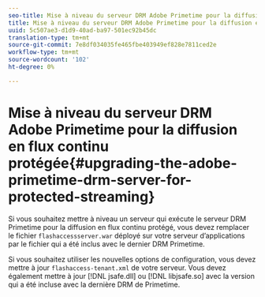 ```yaml
---
seo-title: Mise à niveau du serveur DRM Adobe Primetime pour la diffusion en flux continu protégée
title: Mise à niveau du serveur DRM Adobe Primetime pour la diffusion en flux continu protégée
uuid: 5c507ae3-d1d9-40ad-ba97-501ec92b45dc
translation-type: tm+mt
source-git-commit: 7e8df034035fe465fbe403949ef828e7811ced2e
workflow-type: tm+mt
source-wordcount: '102'
ht-degree: 0%

---
```



# Mise à niveau du serveur DRM Adobe Primetime pour la diffusion en flux continu protégée{#upgrading-the-adobe-primetime-drm-server-for-protected-streaming}

Si vous souhaitez mettre à niveau un serveur qui exécute le serveur DRM Primetime pour la diffusion en flux continu protégé, vous devez remplacer le fichier `flashaccessserver.war` déployé sur votre serveur d’applications par le fichier qui a été inclus avec le dernier DRM Primetime.

Si vous souhaitez utiliser les nouvelles options de configuration, vous devez mettre à jour `flashaccess-tenant.xml` de votre serveur. Vous devez également mettre à jour [!DNL jsafe.dll] ou [!DNL libjsafe.so] avec la version qui a été incluse avec la dernière DRM de Primetime.
